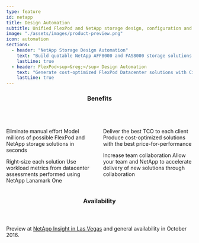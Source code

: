 ```yaml
---
type: feature
id: netapp
title: Design Automation
subtitle: Unified FlexPod and NetApp storage design, configuration and pricing for NetApp SEs and partners worldwide
image: "./assets/images/product-preview.png"
icon: automation
sections:
  - header: "NetApp Storage Design Automation"
    text: "Build quotable NetApp AFF8000 and FAS8000 storage solutions with the best price-for-performance."
    lastLine: true
  - header: FlexPod<sup>&reg;</sup> Design Automation
    text: "Generate cost-optimized FlexPod Datacenter solutions with Cisco Nexus 5000 and 9000 switches."
    lastLine: true
---
```


<section>
  <header><h3>Benefits</h3></header>
  <article>
    <div class="columns columns--two">
      <div class="column">
        <p class="check">
          <span class="accent">Eliminate manual effort</span>
          Model millions of possible FlexPod and NetApp storage solutions in seconds
        </p>
        <p class="check">
          <span class="accent">Right-size each solution</span>
          Use workload metrics from datacenter assessments performed using NetApp Lanamark One
        </p>
      </div>
      <div class="column">
        <p class="check">
          <span class="accent">Deliver the best TCO to each client</span>
          Produce cost-optimized solutions with the best price-for-performance
        </p>
        <p class="check">
          <span class="accent">Increase team collaboration</span>
          Allow your team and NetApp to accelerate delivery of new solutions through collaboration
        </p>
      </div>
    </div>
  </article>
</section>
<section>
  <header><h3>Availability</h3></header>
    <article>
    <p>Preview at <a href="netapp/insight-las-vegas-2016.html" class="las-vegas">NetApp Insight in Las Vegas</a> and general availability in October 2016.</p>
  </article>
</section>
